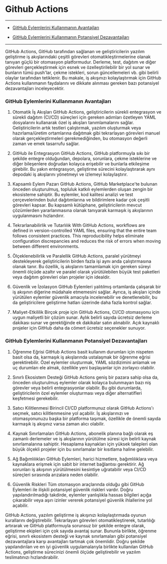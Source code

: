 # Github Actions

---
- [GitHub Eylemlerini Kullanmanın Avantajları](#github-eylemlerini-kullanmanın-avantajları)

- [GitHub Eylemlerini Kullanmanın Potansiyel Dezavantajları](#github-eylemlerini-kullanmanın-potansiyel-dezavantajları)

---

GitHub Actions, GitHub tarafından sağlanan ve geliştiricilerin yazılım geliştirme iş akışlarındaki çeşitli görevleri otomatikleştirmelerine olanak tanıyan güçlü bir otomasyon platformudur. Derleme, test, dağıtım ve diğer görevleri gerçekleştirmek için esnek ve özelleştirilebilir bir yol sunar ve bunların tümü push'lar, çekme istekleri, sorun güncellemeleri vb. gibi belirli olaylar tarafından tetiklenir. Bu makale, iş akışınızı kolaylaştırmak için GitHub Actions kullanmanın faydalarını ve dikkate alınması gereken bazı potansiyel dezavantajları inceleyecektir.

### GitHub Eylemlerini Kullanmanın Avantajları
1. Otomatik İş Akışları
GitHub Actions, geliştiricilerin sürekli entegrasyon ve sürekli dağıtım (CI/CD) süreçleri için gereken adımları özetleyen YAML dosyalarını kullanarak özel iş akışları tanımlamalarını sağlar. Geliştiricilerin artık testleri çalıştırmak, yazılım oluşturmak veya hazırlama/üretim ortamlarına dağıtmak gibi tekrarlayan görevleri manuel olarak gerçekleştirmeleri gerekmediğinden, bu otomasyon değerli zaman ve emek tasarrufu sağlar.

2. GitHub ile Entegrasyon
GitHub Actions, GitHub platformuyla sıkı bir şekilde entegre olduğundan, depolara, sorunlara, çekme isteklerine ve diğer bileşenlere doğrudan kolayca erişebilir ve bunlarla etkileşime girebilir. Bu yakın entegrasyon, geliştirme sürecini kolaylaştırarak aynı depodaki iş akışlarını yönetmeyi ve izlemeyi kolaylaştırır.

3. Kapsamlı Eylem Pazarı
GitHub Actions, GitHub Marketplace'te bulunan önceden oluşturulmuş, topluluk katkılı eylemlerden oluşan zengin bir ekosisteme sahiptir. Bu eylemler, kod kalitesi analizi ve test çerçevelerinden bulut dağıtımlarına ve bildirimlere kadar çok çeşitli görevleri kapsar. Bu kapsamlı kütüphane, geliştiricilerin mevcut çözümlerden yararlanmasına olanak tanıyarak karmaşık iş akışlarının uygulanmasını hızlandırır.

4. Tekrarlanabilirlik ve Tutarlılık
With GitHub Actions, workflows are defined in version-controlled YAML files, ensuring that the entire team follows consistent practices. This reproducibility helps eliminate configuration discrepancies and reduces the risk of errors when moving between different environments.

5. Ölçeklenebilirlik ve Paralellik
GitHub Actions, paralel yürütmeyi destekleyerek geliştiricilerin birden fazla işi aynı anda çalıştırmasına olanak tanır. Bu özellik, iş akışlarını tamamlamak için gereken süreyi önemli ölçüde azaltır ve paralel olarak yürütülebilen büyük test paketleri veya dağıtım görevleri olan projeler için idealdir.

6. Güvenlik ve İzolasyon
GitHub Eylemleri yalıtılmış ortamlarda çalışarak bir iş akışının diğerine müdahale etmemesini sağlar. Ayrıca, iş akışları içinde yürütülen eylemler güvenlik amacıyla incelenebilir ve denetlenebilir, bu da geliştiricilere geliştirme hatları üzerinde daha fazla kontrol sağlar.

7. Maliyet-Etkililik
Birçok proje için GitHub Actions, CI/CD otomasyonu için uygun maliyetli bir çözüm sunar. Aylık belirli sayıda ücretsiz derleme dakikası sunar ve gerektiğinde ek dakikalar satın alınabilir. Açık kaynaklı projeler için GitHub daha da cömert ücretsiz seçenekler sunuyor.

### GitHub Eylemlerini Kullanmanın Potansiyel Dezavantajları
1. Öğrenme Eğrisi
GitHub Actions basit kullanım durumları için nispeten basit olsa da, karmaşık iş akışlarında ustalaşmak bir öğrenme eğrisi gerektirebilir. Özel eylemler oluşturmak, YAML sözdizimini anlamak ve uç durumları ele almak, özellikle yeni başlayanlar için zorlayıcı olabilir.

2. Sınırlı Ekosistem Desteği
GitHub Actions geniş bir pazara sahip olsa da, önceden oluşturulmuş eylemler olarak kolayca bulunmayan bazı niş görevler veya belirli entegrasyonlar olabilir. Bu gibi durumlarda, geliştiricilerin özel eylemler oluşturması veya diğer alternatifleri keşfetmesi gerekebilir.

3. Satıcı Kilitlenmesi
Birincil CI/CD platformunuz olarak GitHub Actions'ı seçmek, satıcı kilitlenmesine yol açabilir. İş akışlarınızı ve otomasyonunuzu başka bir platforma taşımak, özellikle de önemli sayıda karmaşık iş akışınız varsa zaman alıcı olabilir.

4. Kaynak Sınırlamaları
GitHub Actions, abonelik planına bağlı olarak eş zamanlı derlemeler ve iş akışlarının yürütülme süresi için belirli kaynak sınırlamalarına sahiptir. Hesaplama kaynakları için yüksek talepleri olan büyük ölçekli projeler için bu sınırlamalar bir kısıtlama haline gelebilir.

5. Ağ Bağımlılıkları
GitHub Eylemleri, harici hizmetlere, bağımlılıklara veya kaynaklara erişmek için sabit bir internet bağlantısı gerektirir. Ağ sorunları iş akışının yürütülmesini kesintiye uğratabilir veya CI/CD süreçleri sırasında arızalara neden olabilir.

6. Güvenlik Riskleri
Tüm otomasyon araçlarında olduğu gibi GitHub Eylemleri ile ilişkili potansiyel güvenlik riskleri vardır. Doğru yapılandırılmadığı takdirde, eylemler yanlışlıkla hassas bilgileri açığa çıkarabilir veya aşırı izinler vererek potansiyel güvenlik ihlallerine yol açabilir.

GitHub Actions, yazılım geliştirme iş akışınızı kolaylaştırmada oyunun kurallarını değiştirebilir. Tekrarlayan görevleri otomatikleştirerek, tutarlılığı artırarak ve GitHub platformuyla sorunsuz bir şekilde entegre olarak, geliştirme ekipleri için çok sayıda avantaj sunar. Bununla birlikte, öğrenme eğrisi, sınırlı ekosistem desteği ve kaynak sınırlamaları gibi potansiyel dezavantajlara karşı avantajları tartmak çok önemlidir. Doğru şekilde yapılandırılan ve en iyi güvenlik uygulamalarıyla birlikte kullanılan GitHub Actions, geliştirme sürecinizi önemli ölçüde geliştirebilir ve yazılım teslimatınızı hızlandırabilir.